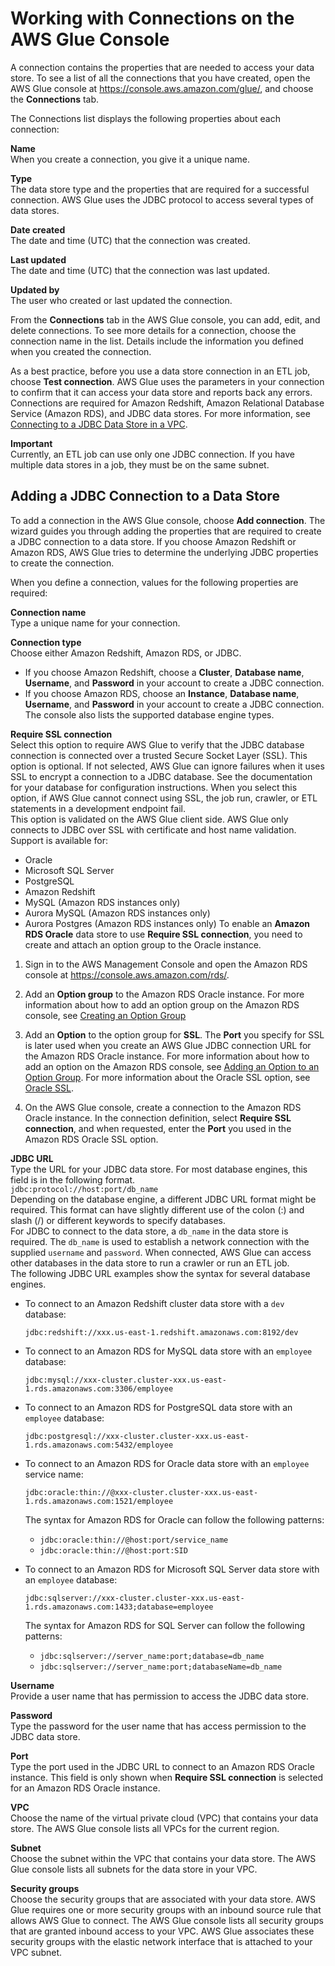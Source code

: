 # Working with Connections on the AWS Glue Console<a name="console-connections"></a>

A connection contains the properties that are needed to access your data store\. To see a list of all the connections that you have created, open the AWS Glue console at [https://console\.aws\.amazon\.com/glue/](https://console.aws.amazon.com/glue/), and choose the **Connections** tab\.

The Connections list displays the following properties about each connection:

**Name**  
When you create a connection, you give it a unique name\.

**Type**  
The data store type and the properties that are required for a successful connection\. AWS Glue uses the JDBC protocol to access several types of data stores\.

**Date created**  
The date and time \(UTC\) that the connection was created\.

**Last updated**  
The date and time \(UTC\) that the connection was last updated\.

**Updated by**  
The user who created or last updated the connection\.

From the **Connections** tab in the AWS Glue console, you can add, edit, and delete connections\. To see more details for a connection, choose the connection name in the list\. Details include the information you defined when you created the connection\.

As a best practice, before you use a data store connection in an ETL job, choose **Test connection**\. AWS Glue uses the parameters in your connection to confirm that it can access your data store and reports back any errors\. Connections are required for Amazon Redshift, Amazon Relational Database Service \(Amazon RDS\), and JDBC data stores\. For more information, see [Connecting to a JDBC Data Store in a VPC](populate-add-connection.md#connection-JDBC-VPC)\. 

**Important**  
Currently, an ETL job can use only one JDBC connection\. If you have multiple data stores in a job, they must be on the same subnet\.

## Adding a JDBC Connection to a Data Store<a name="console-connections-wizard"></a>

To add a connection in the AWS Glue console, choose **Add connection**\. The wizard guides you through adding the properties that are required to create a JDBC connection to a data store\. If you choose Amazon Redshift or Amazon RDS, AWS Glue tries to determine the underlying JDBC properties to create the connection\. 

When you define a connection, values for the following properties are required:

**Connection name**  
Type a unique name for your connection\.

**Connection type**  
Choose either Amazon Redshift, Amazon RDS, or JDBC\.   
+ If you choose Amazon Redshift, choose a **Cluster**, **Database name**, **Username**, and **Password** in your account to create a JDBC connection\.
+ If you choose Amazon RDS, choose an **Instance**, **Database name**, **Username**, and **Password** in your account to create a JDBC connection\. The console also lists the supported database engine types\.

**Require SSL connection**  
Select this option to require AWS Glue to verify that the JDBC database connection is connected over a trusted Secure Socket Layer \(SSL\)\. This option is optional\. If not selected, AWS Glue can ignore failures when it uses SSL to encrypt a connection to a JDBC database\. See the documentation for your database for configuration instructions\. When you select this option, if AWS Glue cannot connect using SSL, the job run, crawler, or ETL statements in a development endpoint fail\.  
This option is validated on the AWS Glue client side\. AWS Glue only connects to JDBC over SSL with certificate and host name validation\. Support is available for:   
+ Oracle
+ Microsoft SQL Server
+ PostgreSQL
+ Amazon Redshift
+ MySQL \(Amazon RDS instances only\)
+ Aurora MySQL \(Amazon RDS instances only\)
+ Aurora Postgres \(Amazon RDS instances only\)
To enable an **Amazon RDS Oracle** data store to use **Require SSL connection**, you need to create and attach an option group to the Oracle instance\.  

1. Sign in to the AWS Management Console and open the Amazon RDS console at [https://console\.aws\.amazon\.com/rds/](https://console.aws.amazon.com/rds/)\.

1. Add an **Option group** to the Amazon RDS Oracle instance\. For more information about how to add an option group on the Amazon RDS console, see [Creating an Option Group](https://docs.aws.amazon.com/AmazonRDS/latest/UserGuide/USER_WorkingWithOptionGroups.html#USER_WorkingWithOptionGroups.Create)

1. Add an **Option** to the option group for **SSL**\. The **Port** you specify for SSL is later used when you create an AWS Glue JDBC connection URL for the Amazon RDS Oracle instance\. For more information about how to add an option on the Amazon RDS console, see [Adding an Option to an Option Group](https://docs.aws.amazon.com/AmazonRDS/latest/UserGuide/USER_WorkingWithOptionGroups.html#USER_WorkingWithOptionGroups.AddOption)\. For more information about the Oracle SSL option, see [Oracle SSL](https://docs.aws.amazon.com/AmazonRDS/latest/UserGuide/Appendix.Oracle.Options.SSL.html)\. 

1. On the AWS Glue console, create a connection to the Amazon RDS Oracle instance\. In the connection definition, select **Require SSL connection**, and when requested, enter the **Port** you used in the Amazon RDS Oracle SSL option\. 

**JDBC URL**  
Type the URL for your JDBC data store\. For most database engines, this field is in the following format\.  
 ` jdbc:protocol://host:port/db_name `   
Depending on the database engine, a different JDBC URL format might be required\. This format can have slightly different use of the colon \(:\) and slash \(/\) or different keywords to specify databases\.   
For JDBC to connect to the data store, a `db_name` in the data store is required\. The `db_name` is used to establish a network connection with the supplied `username` and `password`\. When connected, AWS Glue can access other databases in the data store to run a crawler or run an ETL job\.  
The following JDBC URL examples show the syntax for several database engines\.  
+ To connect to an Amazon Redshift cluster data store with a `dev` database:

   `jdbc:redshift://xxx.us-east-1.redshift.amazonaws.com:8192/dev` 
+ To connect to an Amazon RDS for MySQL data store with an `employee` database:

   `jdbc:mysql://xxx-cluster.cluster-xxx.us-east-1.rds.amazonaws.com:3306/employee` 
+ To connect to an Amazon RDS for PostgreSQL data store with an `employee` database:

   `jdbc:postgresql://xxx-cluster.cluster-xxx.us-east-1.rds.amazonaws.com:5432/employee` 
+ To connect to an Amazon RDS for Oracle data store with an `employee` service name:

   `jdbc:oracle:thin://@xxx-cluster.cluster-xxx.us-east-1.rds.amazonaws.com:1521/employee` 

  The syntax for Amazon RDS for Oracle can follow the following patterns:
  + `jdbc:oracle:thin://@host:port/service_name`
  + `jdbc:oracle:thin://@host:port:SID`
+ To connect to an Amazon RDS for Microsoft SQL Server data store with an `employee` database:

   `jdbc:sqlserver://xxx-cluster.cluster-xxx.us-east-1.rds.amazonaws.com:1433;database=employee` 

  The syntax for Amazon RDS for SQL Server can follow the following patterns:
  + `jdbc:sqlserver://server_name:port;database=db_name`
  + `jdbc:sqlserver://server_name:port;databaseName=db_name`

**Username**  
Provide a user name that has permission to access the JDBC data store\.

**Password**  
Type the password for the user name that has access permission to the JDBC data store\.

**Port**  
Type the port used in the JDBC URL to connect to an Amazon RDS Oracle instance\. This field is only shown when **Require SSL connection** is selected for an Amazon RDS Oracle instance\.

**VPC**  
Choose the name of the virtual private cloud \(VPC\) that contains your data store\. The AWS Glue console lists all VPCs for the current region\.

**Subnet**  
Choose the subnet within the VPC that contains your data store\. The AWS Glue console lists all subnets for the data store in your VPC\. 

**Security groups**  
Choose the security groups that are associated with your data store\. AWS Glue requires one or more security groups with an inbound source rule that allows AWS Glue to connect\. The AWS Glue console lists all security groups that are granted inbound access to your VPC\. AWS Glue associates these security groups with the elastic network interface that is attached to your VPC subnet\.